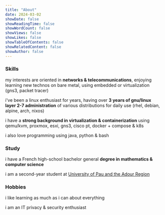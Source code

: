 ```yaml
---
title: "About"
date: 2024-03-02
showDate: false
showReadingTime: false
showWordCount: false
showViews: false
showLikes: false
showTableOfContents: false
showRelatedContent: false
showAuthor: false
---
```


### Skills

my interests are oriented in **networks & telecommunications**, enjoying learning new technos on bare metal, using embedded or virtualization (gns3, packet tracer)

i've been a linux enthusiast for years, having over **3 years of gnu/linux layer 2-7 administration** of various distributions for daily use (rhel, debian, alpine, arch, nixos)

i have a **strong background in virtualization & containerization** using qemu/kvm, proxmox, esxi, gns3, cisco pt, docker + compose & k8s

i also love programming using java, python & bash

### Study

i have a French high-school bachelor general **degree in mathematics & computer science**

i am a second-year student at [University of Pau and the Adour Region](https://www.univ-pau.fr/en/home.html)

### Hobbies

i like learning as much as i can about everything

i am an IT privacy & security enthusiast